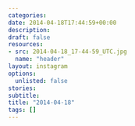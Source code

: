 ```yaml
---
categories:
date: 2014-04-18T17:44:59+00:00
description:
draft: false
resources:
- src: 2014-04-18_17-44-59_UTC.jpg
  name: "header"
layout: instagram
options:
  unlisted: false
stories:
subtitle:
title: "2014-04-18"
tags: []
---
```


 
